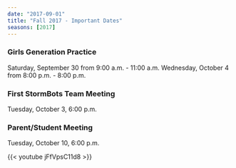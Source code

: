 ```yaml
---
date: "2017-09-01"
title: "Fall 2017 - Important Dates"
seasons: [2017]
---
```


### Girls Generation Practice
Saturday, September 30 from 9:00 a.m. - 11:00 a.m.
Wednesday, October 4 from 8:00 p.m. - 8:00 p.m.


### First StormBots Team Meeting
Tuesday, October 3, 6:00 p.m.


### Parent/Student Meeting
Tuesday, October 10, 6:00 p.m.

{{< youtube jFfVpsC11d8 >}}
